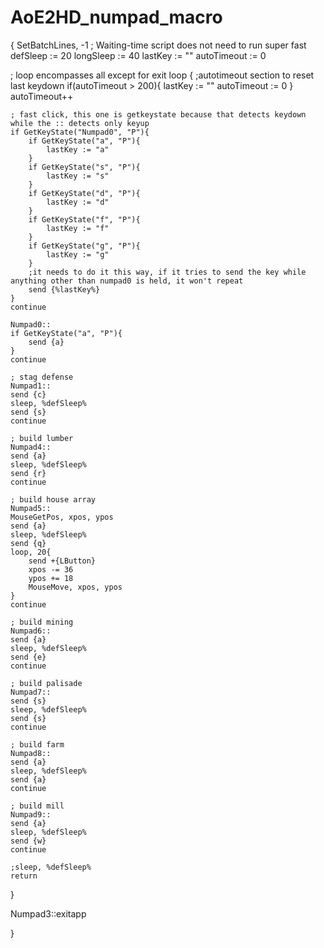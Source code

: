 # AoE2HD_numpad_macro

{
SetBatchLines, -1 ; Waiting-time script does not need to run super fast
defSleep := 20
longSleep := 40
lastKey := ""
autoTimeout := 0

; loop encompasses all except for exit
loop {
	;autotimeout section to reset last keydown
	if(autoTimeout > 200){
		lastKey := ""
		autoTimeout := 0
	}
	autoTimeout++

	; fast click, this one is getkeystate because that detects keydown while the :: detects only keyup
	if GetKeyState("Numpad0", "P"){
		if GetKeyState("a", "P"){
			lastKey := "a"
		}
		if GetKeyState("s", "P"){
			lastKey := "s"
		}
		if GetKeyState("d", "P"){
			lastKey := "d"
		}
		if GetKeyState("f", "P"){
			lastKey := "f"
		}
		if GetKeyState("g", "P"){
			lastKey := "g"
		}
		;it needs to do it this way, if it tries to send the key while anything other than numpad0 is held, it won't repeat
		send {%lastKey%}
	}
	continue
	
	Numpad0::
	if GetKeyState("a", "P"){
		send {a}
	}
	continue
	
	; stag defense
	Numpad1::
	send {c}
	sleep, %defSleep%
	send {s}
	continue
	
	; build lumber
	Numpad4::
	send {a}
	sleep, %defSleep%
	send {r}
	continue
	
	; build house array
	Numpad5::
	MouseGetPos, xpos, ypos
	send {a}
	sleep, %defSleep%
	send {q}
	loop, 20{
		send +{LButton}
		xpos -= 36
		ypos += 18
		MouseMove, xpos, ypos
	}
	continue
	
	; build mining
	Numpad6::
	send {a}
	sleep, %defSleep%
	send {e}
	continue
	
	; build palisade
	Numpad7::
	send {s}
	sleep, %defSleep%
	send {s}
	continue
	
	; build farm
	Numpad8::
	send {a}
	sleep, %defSleep%
	send {a}
	continue
	
	; build mill
	Numpad9::
	send {a}
	sleep, %defSleep%
	send {w}
	continue

	;sleep, %defSleep%
	return
}

Numpad3::exitapp


}

